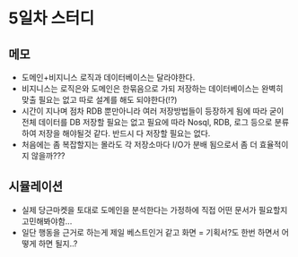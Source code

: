 # 5일차 스터디

## 메모
- 도메인+비지니스 로직과 데이터베이스는 달라야한다.
- 비지니스는 로직은와 도메인은 한묶음으로 가되 저장하는 데이터베이스는 완벽히 맞출 필요는 없고 따로 설계를 해도 되야한다(!?)
- 시간이 지나며 점차 RDB 뿐만아니라 여러 저장방법들이 등장하게 됨에 따라 굳이 전체 데이터를 DB 저장할 필요는 없고 필요에 따라 Nosql, RDB, 로그 등으로 분류하여 저장을 해야될것 같다. 반드시 다 저장할 필요는 없다.
- 처음에는 좀 복잡할지는 몰라도 각 저장소마다 I/O가 분배 됨으로서 좀 더 효율적이지 않을까???

## 시뮬레이션
- 실제 당근마켓을 토대로 도메인을 분석한다는 가정하에 직접 어떤 문서가 필요할지 고민해봐야함...
- 일단 행동을 근거로 하는게 제일 베스트인거 같고 화면 = 기획서?도 한번 하면서 어떻게 하면 될지..?